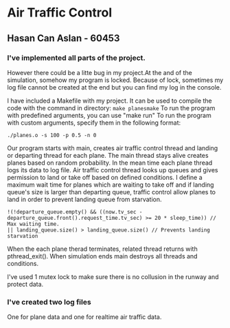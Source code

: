 # Air Traffic Control
## Hasan Can Aslan - 60453

### I've implemented all parts of the project. 
However there could be a litte bug in my project.At the and of the simulation, somehow my program is locked. Because of lock, sometimes my log file cannot be created at the end but you can find my log in the console. 

I have included a Makefile with my project.
It can be used to compile the code with the command in directory:  ``` make planesmake ```
To run the program with predefined arguments, you can use "make run"
To run the program with custom arguments, specify them in the following format:

``` 
./planes.o -s 100 -p 0.5 -n 0
```

Our program starts with main, creates air traffic control thread and landing or departing thread for each plane.
The main thread stays alive creates planes based on random probability.
In the mean time each plane thread logs its data to log file.
Air traffic control thread looks up queues and gives permission to land or take off based on defined conditions. I define a maximum wait time for planes which are waiting to take off and if landing queue's size is larger than departing queue, traffic control allow planes to land in order to prevent landing queue from starvation.

``` 
!(!departure_queue.empty() && ((now.tv_sec - departure_queue.front().request_time.tv_sec) >= 20 * sleep_time)) // Max waiting time.
|| landing_queue.size() > landing_queue.size() // Prevents landing starvation
```
When the each plane therad terminates, related thread  returns with pthread_exit(). When simulation ends main destroys all threads and conditions.

I've used 1 mutex lock to make sure there is no collusion in the runway and protect data.

### I've created two log files
One for plane data and one for realtime air traffic data.
